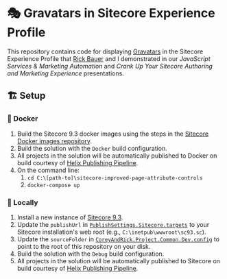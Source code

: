 # 🎭 Gravatars in Sitecore Experience Profile

This repository contains code for displaying [Gravatars][1] in the Sitecore
Experience Profile that [Rick Bauer][2] and I demonstrated in our _JavaScript
Services & Marketing Automation_ and _Crank Up Your Sitecore Authoring and
Marketing Experience_ presentations.

## 🏗️ Setup

### 🐳 Docker

1. Build the Sitecore 9.3 docker images using the steps in the
   [Sitecore Docker images repository][3].
2. Build the solution with the `Docker` build configuration.
3. All projects in the solution will be automatically published to Docker on
   build courtesy of [Helix Publishing Pipeline][4].
4. On the command line:
   1. `cd C:\[path-to]\sitecore-improved-page-attribute-controls`
   2. `docker-compose up`

### 💽 Locally

1. Install a new instance of [Sitecore 9.3][5].
2. Update the `publishUrl` in [`PublishSettings.Sitecore.targets`][6] to your
   Sitecore installation's web root (e.g., `C:\inetpub\wwwroot\sc93.sc`).
3. Update the `sourceFolder` in [`CoreyAndRick.Project.Common.Dev.config`][7] to
   point to the root of this repository on your disk.
4. Build the solution with the `Debug` build configuration.
5. All projects in the solution will be automatically published to Sitecore on
   build courtesy of [Helix Publishing Pipeline][4].

[1]: https://www.gravatar.com/
[2]: https://twitter.com/Sitecordial
[3]: https://github.com/sitecore/docker-images
[4]: https://github.com/richardszalay/helix-publishing-pipeline
[5]: https://dev.sitecore.net/Downloads/Sitecore_Experience_Platform/93/Sitecore_Experience_Platform_93_Initial_Release.aspx
[6]: PublishSettings.Sitecore.targets
[7]: src/Project/Common/sitecore/App_Config/Environment/CoreyAndRick.Project.Common.Dev.config
